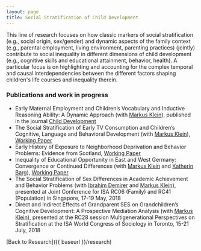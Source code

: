 ```yaml
---
layout: page
title: Social Stratification of Child Development
---
```


This line of research focuses on how classic markers of social stratification (e.g., social origin, sex/gender) and dynamic aspects of the family context (e.g., parental employment, living environment, parenting practices) (jointly) contribute to social inequality in different dimensions of child development (e.g., cognitive skills and educational attainment, behavior, health). A particular focus is on highlighting and accounting for the complex temporal and causal interdependencies between the different factors shaping children's life courses and inequality therein.

### Publications and work in progress
* Early Maternal Employment and Children’s Vocabulary and Inductive Reasoning Ability: A Dynamic Approach (with [Markus Klein](https://markusklein.co.uk/)), published in the journal [Child Development](http://onlinelibrary.wiley.com/doi/10.1111/cdev.12796/abstract)
* The Social Stratification of Early TV Consumption and Children’s Cognitive, Language and Behavioral Development (with [Markus Klein](https://markusklein.co.uk/)), [Working Paper](https://www.lifecoursecentre.org.au/wp-content/uploads/2018/06/2018-06-LCC-Working-Paper-Kuhhirt-Klein.pdf)
* Early History of Exposure to Neighborhood Deprivation and Behavior Problems: Evidence from Scotland, [Working Paper](https://mfr.osf.io/render?url=https://osf.io/bj3fu/?action=download%26mode=render)
* Inequality of Educational Opportunity in East and West Germany: Convergence or Continued Differences (with [Markus Klein](https://markusklein.co.uk/) and [Katherin Barg](https://socialsciences.exeter.ac.uk/education/staff/index.php?web_id=katherin_barg)), [Working Paper](https://osf.io/preprints/socarxiv/3e9ud/)
* The Social Stratification of Sex Differences in Academic Achievement and Behavior Problems (with [Ibrahim Demirer](http://www.imvr.de/index.php?page=ibrahim-demirer) and [Markus Klein](https://markusklein.co.uk/)), presented at Joint Conference for ISA RC06 (Family) and RC41 (Population) in Singapore, 17-19 May, 2018
* Direct and Indirect Effects of Grandparent SES on Grandchildren’s Cognitive Development: A Prospective Mediation Analysis (with [Markus Klein](https://markusklein.co.uk/)), presented at the RC28 session Multigenerational Perspectives on Stratification at the ISA World Congress of Sociology in Toronto, 15-21 July, 2018


[Back to Research]({{ baseurl }}/research)
